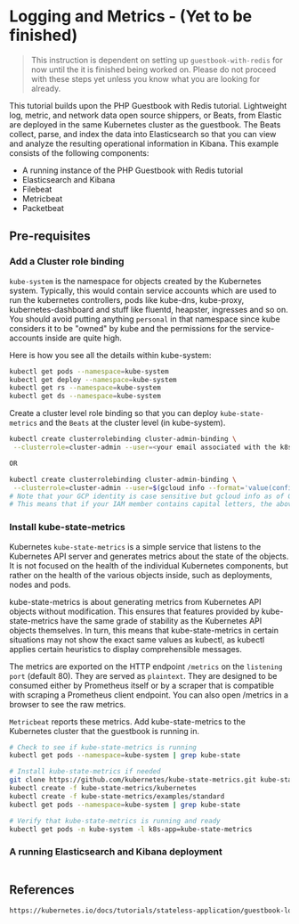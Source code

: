 # Logging and Metrics - (Yet to be finished)

> This instruction is dependent on setting up `guestbook-with-redis` for now until the it is finished being worked on. Please do not proceed with these steps yet unless you know what you are looking for already.

This tutorial builds upon the PHP Guestbook with Redis tutorial. Lightweight log, metric, and network data open source shippers, or Beats, from Elastic are deployed in the same Kubernetes cluster as the guestbook.
The Beats collect, parse, and index the data into Elasticsearch so that you can view and analyze the resulting operational information in Kibana. This example consists of the following components:

- A running instance of the PHP Guestbook with Redis tutorial
- Elasticsearch and Kibana
- Filebeat
- Metricbeat
- Packetbeat

## Pre-requisites

### Add a Cluster role binding

`kube-system` is the namespace for objects created by the Kubernetes system. Typically, this would contain service accounts which are used to run the kubernetes controllers, pods like kube-dns, kube-proxy, kubernetes-dashboard and stuff like fluentd, heapster, ingresses and so on. You should avoid putting anything `personal` in that namespace since kube considers it to be "owned" by kube and the permissions for the service-accounts inside are quite high.

Here is how you see all the details within kube-system:

```sh
kubectl get pods --namespace=kube-system
kubectl get deploy --namespace=kube-system
kubectl get rs --namespace=kube-system
kubectl get ds --namespace=kube-system
```

Create a cluster level role binding so that you can deploy `kube-state-metrics` and the `Beats` at the cluster level (in kube-system).

```sh
kubectl create clusterrolebinding cluster-admin-binding \
 --clusterrole=cluster-admin --user=<your email associated with the k8s provider account>

OR

kubectl create clusterrolebinding cluster-admin-binding \
 --clusterrole=cluster-admin --user=$(gcloud info --format='value(config.account)')
# Note that your GCP identity is case sensitive but gcloud info as of Google Cloud SDK 221.0.0 is not.
# This means that if your IAM member contains capital letters, the above one-liner may not work for you.
```

### Install kube-state-metrics

Kubernetes `kube-state-metrics` is a simple service that listens to the Kubernetes API server and generates metrics about the state of the objects. It is not focused on the health of the individual Kubernetes components, but rather on the health of the various objects inside, such as deployments, nodes and pods.

kube-state-metrics is about generating metrics from Kubernetes API objects without modification. This ensures that features provided by kube-state-metrics have the same grade of stability as the Kubernetes API objects themselves. In turn, this means that kube-state-metrics in certain situations may not show the exact same values as kubectl, as kubectl applies certain heuristics to display comprehensible messages.

The metrics are exported on the HTTP endpoint `/metrics` on the `listening port` (default 80). They are served as `plaintext`. They are designed to be consumed either by Prometheus itself or by a scraper that is compatible with scraping a Prometheus client endpoint. You can also open /metrics in a browser to see the raw metrics.

`Metricbeat` reports these metrics. Add kube-state-metrics to the Kubernetes cluster that the guestbook is running in.

```sh
# Check to see if kube-state-metrics is running
kubectl get pods --namespace=kube-system | grep kube-state

# Install kube-state-metrics if needed
git clone https://github.com/kubernetes/kube-state-metrics.git kube-state-metrics
kubectl create -f kube-state-metrics/kubernetes
kubectl create -f kube-state-metrics/examples/standard
kubectl get pods --namespace=kube-system | grep kube-state

# Verify that kube-state-metrics is running and ready
kubectl get pods -n kube-system -l k8s-app=kube-state-metrics
```

### A running Elasticsearch and Kibana deployment

```sh

```

## References

```sh
https://kubernetes.io/docs/tutorials/stateless-application/guestbook-logs-metrics-with-elk/
```
